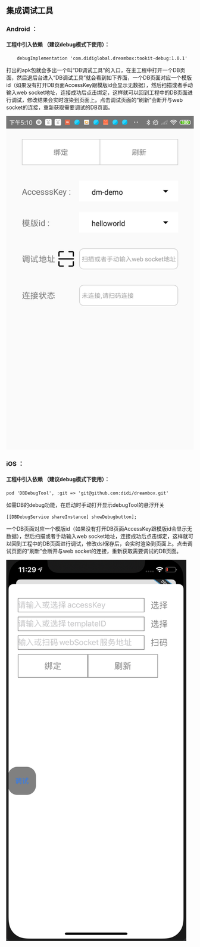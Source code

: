 ## 集成调试工具

### Android ：

#### 工程中引入依赖 （建议debug模式下使用）：

```
    debugImplementation 'com.didiglobal.dreambox:tookit-debug:1.0.1'
```

打出的apk包就会多出一个叫“DB调试工具”的入口，在主工程中打开一个DB页面，然后退后台进入“DB调试工具”就会看到如下界面，一个DB页面对应一个模版id（如果没有打开DB页面AccessKey跟模版id会显示无数据），然后扫描或者手动输入web socket地址，连接成功后点击绑定，这样就可以回到工程中的DB页面进行调试，修改结果会实时渲染到页面上。点击调试页面的“刷新”会断开与web socket的连接，重新获取需要调试的DB页面。

![](../assets/db_debug_tool.png ':size=30%')

### iOS ：

#### 工程中引入依赖 （建议debug模式下使用）：

```
pod 'DBDebugTool', :git => 'git@github.com:didi/dreambox.git'
```

如需DB的debug功能，在启动时手动打开显示debugTool的悬浮开关

```
[[DBDebugService shareInstance] showDebugbutton];
```

一个DB页面对应一个模版id（如果没有打开DB页面AccessKey跟模版id会显示无数据），然后扫描或者手动输入web socket地址，连接成功后点击绑定，这样就可以回到工程中的DB页面进行调试，修改dsl保存后，会实时渲染到页面上。点击调试页面的“刷新”会断开与web socket的连接，重新获取需要调试的DB页面。

![](../assets/ios_debug_tool.png ':size=30%')
